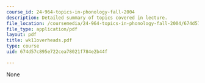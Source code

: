 ```yaml
---
course_id: 24-964-topics-in-phonology-fall-2004
description: Detailed summary of topics covered in lecture.
file_location: /coursemedia/24-964-topics-in-phonology-fall-2004/674d57c895e722cea78021f784e2b44f_wk11overheads.pdf
file_type: application/pdf
layout: pdf
title: wk11overheads.pdf
type: course
uid: 674d57c895e722cea78021f784e2b44f

---
```

None